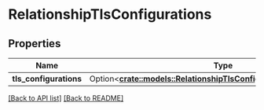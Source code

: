 # RelationshipTlsConfigurations

## Properties

Name | Type | Description | Notes
------------ | ------------- | ------------- | -------------
**tls_configurations** | Option<[**crate::models::RelationshipTlsConfigurationTlsConfiguration**](RelationshipTlsConfigurationTlsConfiguration.md)> |  | 

[[Back to API list]](../README.md#documentation-for-api-endpoints) [[Back to README]](../README.md)


